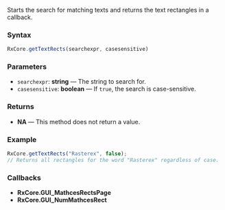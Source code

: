 Starts the search for matching texts and returns the text rectangles in a callback.

### Syntax

```typescript
RxCore.getTextRects(searchexpr, casesensitive)
```

### Parameters

- `searchexpr`: **string** — The string to search for.
- `casesensitive`: **boolean** — If `true`, the search is case-sensitive.

### Returns

- **NA** — This method does not return a value.

### Example

```typescript
RxCore.getTextRects("Rasterex", false);
// Returns all rectangles for the word "Rasterex" regardless of case.
```

### Callbacks

- **RxCore.GUI_MathcesRectsPage**
- **RxCore.GUI_NumMathcesRect**